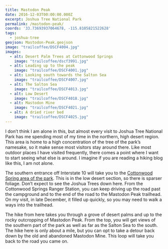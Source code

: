 ```yaml
---
title: Mastodon Peak
date: 2016-12-03T00:00:00.000Z
excerpt: Joshua Tree National Park
permalink: /mastodon-peak/
coords: '33.73693937064678, -115.8105821522628'
tags:
  - joshua-tree
geojson: Mastodon-Peak.geojson
image: "trailcoffee/DSCF4004.jpg"
images:
  - alt: Desert Palm Trees at Cottonwood Springs
    image: "trailcoffee/dscf3991.jpg"
  - alt: Leading up to the peak
    image: "trailcoffee/DSCF4001.jpg"
  - alt: Looking south towards the Salton Sea
    image: "trailcoffee/DSCF4007.jpg"
  - alt: The Salton Sea
    image: "trailcoffee/DSCF4013.jpg"
  - alt: Low Desert
    image: "trailcoffee/DSCF4018.jpg"
  - alt: Mastodon Mine
    image: "trailcoffee/DSCF4021.jpg"
  - alt: A dried river bed
    image: "trailcoffee/DSCF4025.jpg"
---
```

I don’t think I am alone in this, but almost every visit to Joshua Tree National Park has me spending most of my time in the northern, high desert region. This area is home to a high concentration of the tree of the park’s namesake, so it make sense most visitors stay around there. Like most outdoor places I have visited frequently, there comes a point where I want to start seeing what else is around. I imagine if you are reading a hiking blog like this, I am not alone.

The southern entrance off Interstate 10 will take you to the <a href="https://www.nps.gov/jotr/planyourvisit/cottonwood.htm">Cottonwood Spring area of the park</a>. This is in the low desert section, so there is sparser foliage. Don’t expect to see the Joshua Trees down here. From the Cottonwood Springs Ranger Station, you can keep driving up the road past the campground and to the end of the road to the Mastodon Peak trailhead. On my visit, in late December, it filled up quickly, so you may need to walk a ways into the trailhead.

The hike from here takes you through a grove of desert palms and up to the rocky outcropping of Mastodon Peak. From the top, you will get views of the southern part of the park as well as far as the Salton Sea to the south. The hike here is only about a mile, but you can opt to take a detour back down by the old and abandoned Mastodon Mine. This loop will take you back to the road you came on.



